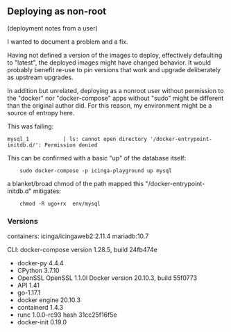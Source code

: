## Deploying as non-root ##

(deployment notes from a user)

I wanted to document a problem and a fix.

Having not defined a version of the images to deploy, effectively defaulting to "latest", the
deployed images might have changed behavior.  It would probably benefit re-use to pin versions that
work and upgrade deliberately as upstream upgrades.

In addition but unrelated, deploying as a nonroot user without permission to the "docker" nor
"docker-compose" apps without "sudo" might be different than the original author did.  For this
reason, my environment might be a source of entropy here.

This was failing:
```
mysql_1           | ls: cannot open directory '/docker-entrypoint-initdb.d/': Permission denied
```

This can be confirmed with a basic "up" of the database itself:
```
    sudo docker-compose -p icinga-playground up mysql
```

a blanket/broad chmod of the path mapped this "/docker-entrypoint-initdb.d" mitigates:
```
    chmod -R ugo+rx  env/mysql
```

### Versions ###

containers:
icinga/icingaweb2:2.11.4
mariadb:10.7

CLI:
docker-compose version 1.28.5, build 24fb474e
 - docker-py 4.4.4
 - CPython 3.7.10
 - OpenSSL OpenSSL 1.1.0l
Docker version 20.10.3, build 55f0773
 - API 1.41
 - go-1.17.1
 - docker engine 20.10.3
 - containerd 1.4.3
 - runc 1.0.0-rc93 hash 31cc25f16f5e
 - docker-init 0.19.0
